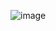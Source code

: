 ![image](https://user-images.githubusercontent.com/74995093/172775800-df88eef0-b8b4-42b5-8079-b4491dbd9f68.png)
